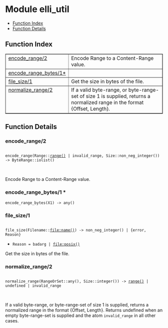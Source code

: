 

# Module elli_util #
* [Function Index](#index)
* [Function Details](#functions)

<a name="index"></a>

## Function Index ##


<table width="100%" border="1" cellspacing="0" cellpadding="2" summary="function index"><tr><td valign="top"><a href="#encode_range-2">encode_range/2</a></td><td> Encode Range to a Content-Range value.</td></tr><tr><td valign="top"><a href="#encode_range_bytes-1">encode_range_bytes/1*</a></td><td></td></tr><tr><td valign="top"><a href="#file_size-1">file_size/1</a></td><td> Get the size in bytes of the file.</td></tr><tr><td valign="top"><a href="#normalize_range-2">normalize_range/2</a></td><td> If a valid byte-range, or byte-range-set of size 1
is supplied, returns a normalized range in the format
{Offset, Length}.</td></tr></table>


<a name="functions"></a>

## Function Details ##

<a name="encode_range-2"></a>

### encode_range/2 ###

<pre><code>
encode_range(Range::<a href="#type-range">range()</a> | invalid_range, Size::non_neg_integer()) -&gt; ByteRange::iolist()
</code></pre>
<br />

Encode Range to a Content-Range value.

<a name="encode_range_bytes-1"></a>

### encode_range_bytes/1 * ###

`encode_range_bytes(X1) -> any()`

<a name="file_size-1"></a>

### file_size/1 ###

<pre><code>
file_size(Filename::<a href="file.md#type-name">file:name()</a>) -&gt; non_neg_integer() | {error, Reason}
</code></pre>

<ul class="definitions"><li><code>Reason = badarg | <a href="file.md#type-posix">file:posix()</a></code></li></ul>

Get the size in bytes of the file.

<a name="normalize_range-2"></a>

### normalize_range/2 ###

<pre><code>
normalize_range(RangeOrSet::any(), Size::integer()) -&gt; <a href="#type-range">range()</a> | undefined | invalid_range
</code></pre>
<br />

If a valid byte-range, or byte-range-set of size 1
is supplied, returns a normalized range in the format
{Offset, Length}. Returns undefined when an empty byte-range-set
is supplied and the atom `invalid_range` in all other cases.


